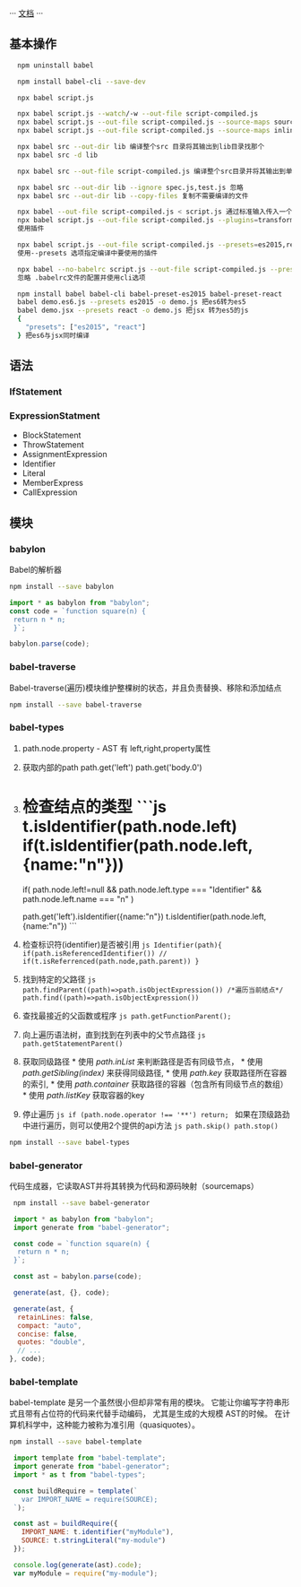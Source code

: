 ···
 [文档](https://github.com/jamiebuilds/babel-handbook/blob/master/translations/zh-Hans/plugin-handbook.md)
···
## 基本操作
```sh
  npm uninstall babel

  npm install babel-cli --save-dev

  npx babel script.js

  npx babel script.js --watch/-w --out-file script-compiled.js
  npx babel script.js --out-file script-compiled.js --source-maps source maps编译
  npx babel script.js --out-file script-compiled.js --source-maps inline 内联的

  npx babel src --out-dir lib 编译整个src 目录将其输出到lib目录找那个
  npx babel src -d lib

  npx babel src --out-file script-compiled.js 编译整个src目录并将其输出到单个文件找中

  npx babel src --out-dir lib --ignore spec.js,test.js 忽略
  npx babel src --out-dir lib --copy-files 复制不需要编译的文件

  npx babel --out-file script-compiled.js < script.js 通过标准输入传入一个文件并输出到script-compiled.js
  npx babel script.js --out-file script-compiled.js --plugins=transform-runtime,transform-es2015-modules-amd
  使用插件

  npx babel script.js --out-file script-compiled.js --presets=es2015,react
  使用--presets 选项指定编译中要使用的插件

  npx babel --no-babelrc script.js --out-file script-compiled.js --presets=es2015,react
  忽略 .babelrc文件的配置并使用cli选项

  npm install babel babel-cli babel-preset-es2015 babel-preset-react
  babel demo.es6.js --presets es2015 -o demo.js 把es6转为es5
  babel demo.jsx --presets react -o demo.js 把jsx 转为es5的js
  {
    "presets": ["es2015", "react"]
  } 把es6与jsx同时编译
```
## 语法
  ### IfStatement
  ### ExpressionStatment
   * BlockStatement
   * ThrowStatement
   * AssignmentExpression
   * Identifier
   * Literal
   * MemberExpress
   * CallExpression
## 模块
 ### babylon
   Babel的解析器
   ```sh
   npm install --save babylon
   ```
   ```js
   import * as babylon from "babylon";
   const code = `function square(n) {
    return n * n;
    }`;

   babylon.parse(code);
   ```
 ### babel-traverse
   Babel-traverse(遍历)模块维护整棵树的状态，并且负责替换、移除和添加结点
   ```sh
   npm install --save babel-traverse
   ```
 ### babel-types
   1. path.node.property - AST 有 left,right,property属性
   2. 获取内部的path
     path.get('left')
     path.get('body.0')
   3. 检查结点的类型
     ```js
      t.isIdentifier(path.node.left)
      if(t.isIdentifier(path.node.left,{name:"n"}))
      ===
      if(
        path.node.left!=null &&
        path.node.left.type === "Identifier" &&
        path.node.left.name === "n"
      )

      path.get('left').isIdentifier({name:"n"})
      t.isIdentifier(path.node.left,{name:"n"})
     ```
   4. 检查标识符(identifier)是否被引用
     ```js
     Identifier(path){
       if(path.isReferencedIdentifier())
       // if(t.isReferrenced(path.node,path.parent))
     }
     ```
   5. 找到特定的父路径
     ```js
      path.findParent((path)=>path.isObjectExpression())
      /*遍历当前结点*/
      path.find((path)=>path.isObjectExpression())
     ```
   6. 查找最接近的父函数或程序
     ```js
      path.getFunctionParent();
     ```
   7. 向上遍历语法树，直到找到在列表中的父节点路径
     ```js
     path.getStatementParent()
     ```
   8. 获取同级路径
     * 使用 _path.inList_ 来判断路径是否有同级节点，
     * 使用 _path.getSibling(index)_ 来获得同级路径,
     * 使用 _path.key_ 获取路径所在容器的索引,
     * 使用 _path.container_ 获取路径的容器（包含所有同级节点的数组）
     * 使用 _path.listKey_ 获取容器的key
   9. 停止遍历
    ```js
    if (path.node.operator !== '**') return;
    ```
    如果在顶级路劲中进行遍历，则可以使用2个提供的api方法
    ```js
    path.skip()
    path.stop()
    ```
  ```sh
  npm install --save babel-types
  ```
 ### babel-generator
  代码生成器，它读取AST并将其转换为代码和源码映射（sourcemaps）
  ```sh
   npm install --save babel-generator
  ```
  ```js
   import * as babylon from "babylon";
   import generate from "babel-generator";

   const code = `function square(n) {
    return n * n;
   }`;

   const ast = babylon.parse(code);

   generate(ast, {}, code);

   generate(ast, {
    retainLines: false,
    compact: "auto",
    concise: false,
    quotes: "double",
    // ...
  }, code);
  ```
  ### babel-template
   babel-template 是另一个虽然很小但却非常有用的模块。 它能让你编写字符串形式且带有占位符的代码来代替手动编码， 尤其是生成的大规模 AST的时候。 在计算机科学中，这种能力被称为准引用（quasiquotes）。
   ```sh
   npm install --save babel-template
   ```
   ```js
    import template from "babel-template";
    import generate from "babel-generator";
    import * as t from "babel-types";

    const buildRequire = template(`
      var IMPORT_NAME = require(SOURCE);
    `);

    const ast = buildRequire({
      IMPORT_NAME: t.identifier("myModule"),
      SOURCE: t.stringLiteral("my-module")
    });

    console.log(generate(ast).code);
    var myModule = require("my-module");
   ```
